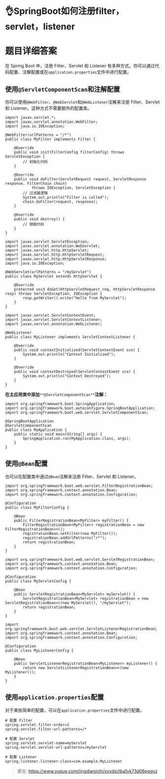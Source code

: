 # 👌SpringBoot如何注册filter，servlet，listener

# 题目详细答案
在 Spring Boot 中，注册 Filter、Servlet 和 Listener 有多种方式。你可以通过代码配置、注解配置或在`application.properties`文件中进行配置。

## 使用`@ServletComponentScan`和注解配置
你可以使用`@WebFilter`、`@WebServlet`和`@WebListener`注解来注册 Filter、Servlet 和 Listener。这种方式不需要额外的配置类。

```plain
import javax.servlet.*;
import javax.servlet.annotation.WebFilter;
import java.io.IOException;

@WebFilter(urlPatterns = "/*")
public class MyFilter implements Filter {

    @Override
    public void init(FilterConfig filterConfig) throws ServletException {
        // 初始化代码
    }

    @Override
    public void doFilter(ServletRequest request, ServletResponse response, FilterChain chain)
            throws IOException, ServletException {
        // 过滤器逻辑
        System.out.println("Filter is called");
        chain.doFilter(request, response);
    }

    @Override
    public void destroy() {
        // 销毁代码
    }
}
```



```plain
import javax.servlet.ServletException;
import javax.servlet.annotation.WebServlet;
import javax.servlet.http.HttpServlet;
import javax.servlet.http.HttpServletRequest;
import javax.servlet.http.HttpServletResponse;
import java.io.IOException;

@WebServlet(urlPatterns = "/myServlet")
public class MyServlet extends HttpServlet {

    @Override
    protected void doGet(HttpServletRequest req, HttpServletResponse resp) throws ServletException, IOException {
        resp.getWriter().write("Hello from MyServlet");
    }
}
```



```plain
import javax.servlet.ServletContextEvent;
import javax.servlet.ServletContextListener;
import javax.servlet.annotation.WebListener;

@WebListener
public class MyListener implements ServletContextListener {

    @Override
    public void contextInitialized(ServletContextEvent sce) {
        System.out.println("Context Initialized");
    }

    @Override
    public void contextDestroyed(ServletContextEvent sce) {
        System.out.println("Context Destroyed");
    }
}
```

**在主应用类中添加**`**@ServletComponentScan**`**注解：**

```plain
import org.springframework.boot.SpringApplication;
import org.springframework.boot.autoconfigure.SpringBootApplication;
import org.springframework.boot.web.servlet.ServletComponentScan;

@SpringBootApplication
@ServletComponentScan
public class MyApplication {
    public static void main(String[] args) {
        SpringApplication.run(MyApplication.class, args);
    }
}
```

## 使用`@Bean`配置
也可以在配置类中通过`@Bean`注解来注册 Filter、Servlet 和 Listener。

```plain
import org.springframework.boot.web.servlet.FilterRegistrationBean;
import org.springframework.context.annotation.Bean;
import org.springframework.context.annotation.Configuration;

@Configuration
public class MyFilterConfig {

    @Bean
    public FilterRegistrationBean<MyFilter> myFilter() {
        FilterRegistrationBean<MyFilter> registrationBean = new FilterRegistrationBean<>();
        registrationBean.setFilter(new MyFilter());
        registrationBean.addUrlPatterns("/*");
        return registrationBean;
    }
}
```



```plain
import org.springframework.boot.web.servlet.ServletRegistrationBean;
import org.springframework.context.annotation.Bean;
import org.springframework.context.annotation.Configuration;

@Configuration
public class MyServletConfig {

    @Bean
    public ServletRegistrationBean<MyServlet> myServlet() {
        ServletRegistrationBean<MyServlet> registrationBean = new ServletRegistrationBean<>(new MyServlet(), "/myServlet");
        return registrationBean;
    }
}
```



```plain
import org.springframework.boot.web.servlet.ServletListenerRegistrationBean;
import org.springframework.context.annotation.Bean;
import org.springframework.context.annotation.Configuration;

@Configuration
public class MyListenerConfig {

    @Bean
    public ServletListenerRegistrationBean<MyListener> myListener() {
        return new ServletListenerRegistrationBean<>(new MyListener());
    }
}
```

## 使用`application.properties`配置
对于某些简单的配置，可以在`application.properties`文件中进行配置。

```plain
# 配置 Filter
spring.servlet.filter-order=1
spring.servlet.filter-url-patterns=/*

# 配置 Servlet
spring.servlet.servlet-name=myServlet
spring.servlet.servlet-url-patterns=/myServlet

# 配置 Listener
spring.listener.listener-class=com.example.MyListener
```



> 原文: <https://www.yuque.com/jingdianjichi/xyxdsi/lba1yk73d06pggvz>